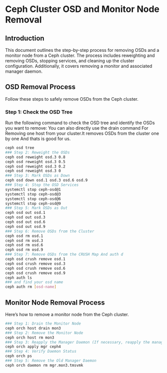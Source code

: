 # Ceph Cluster OSD and Monitor Node Removal

## Introduction

This document outlines the step-by-step process for removing OSDs and a monitor node from a Ceph cluster. The process includes reweighting and removing OSDs, stopping services, and cleaning up the cluster configuration. Additionally, it covers removing a monitor and associated manager daemon.

## OSD Removal Process

Follow these steps to safely remove OSDs from the Ceph cluster.

### Step 1: Check the OSD Tree

Run the following command to check the OSD tree and identify the OSDs you want to remove:
You can also directly use the drain command For Removing one host from your cluster.It removes OSDs from the cluster one by one And thats is good for us.
```bash
ceph osd tree
### Step 2: Reweight the OSDs
ceph osd reweight osd.3 0.8
ceph osd reweight osd.3 0.5
ceph osd reweight osd.3 0.2
ceph osd reweight osd.3 0
### Step 3: Mark OSDs as Down
ceph osd down osd.1 osd.3 osd.6 osd.9
### Step 4: Stop the OSD Services
systemctl stop ceph-osd@1
systemctl stop ceph-osd@3
systemctl stop ceph-osd@6
systemctl stop ceph-osd@9
### Step 5: Mark OSDs as Out
ceph osd out osd.1
ceph osd out osd.3
ceph osd out osd.6
ceph osd out osd.9
### Step 6: Remove OSDs from the Cluster
ceph osd rm osd.1
ceph osd rm osd.3
ceph osd rm osd.6
ceph osd rm osd.9
### Step 7: Remove OSDs from the CRUSH Map And auth d
ceph osd crush remove osd.1
ceph osd crush remove osd.3
ceph osd crush remove osd.6
ceph osd crush remove osd.9
ceph auth ls
### and find your osd name 
ceph auth rm [osd-name]
```

## Monitor Node Removal Process
Here’s how to remove a monitor node from the Ceph cluster.

```bash
### Step 1: Drain the Monitor Node
ceph orch host drain mon3
### Step 2: Remove the Monitor Node
ceph orch host rm mon3
### Step 3: Reapply the Manager Daemon (If necessary, reapply the manager daemon to another node)
ceph orch apply mgr ceph4
### Step 4: Verify Daemon Status
ceph orch ps
### Step 5: Remove the Old Manager Daemon
ceph orch daemon rm mgr.mon3.tmsvmk
```
